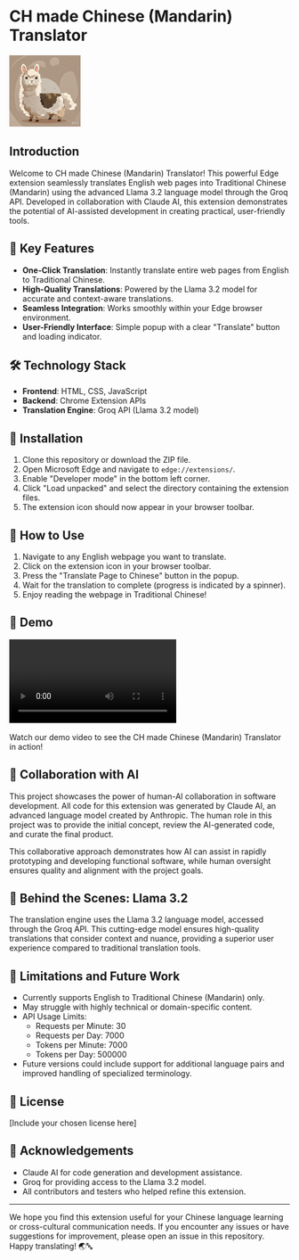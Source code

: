 # CH made Chinese (Mandarin) Translator

![Extension Logo](images/icon128.png)

## Introduction

Welcome to CH made Chinese (Mandarin) Translator! This powerful Edge extension seamlessly translates English web pages into Traditional Chinese (Mandarin) using the advanced Llama 3.2 language model through the Groq API. Developed in collaboration with Claude AI, this extension demonstrates the potential of AI-assisted development in creating practical, user-friendly tools.

## 🌟 Key Features

- **One-Click Translation**: Instantly translate entire web pages from English to Traditional Chinese.
- **High-Quality Translations**: Powered by the Llama 3.2 model for accurate and context-aware translations.
- **Seamless Integration**: Works smoothly within your Edge browser environment.
- **User-Friendly Interface**: Simple popup with a clear "Translate" button and loading indicator.

## 🛠️ Technology Stack

- **Frontend**: HTML, CSS, JavaScript
- **Backend**: Chrome Extension APIs
- **Translation Engine**: Groq API (Llama 3.2 model)

## 🚀 Installation

1. Clone this repository or download the ZIP file.
2. Open Microsoft Edge and navigate to `edge://extensions/`.
3. Enable "Developer mode" in the bottom left corner.
4. Click "Load unpacked" and select the directory containing the extension files.
5. The extension icon should now appear in your browser toolbar.

## 📖 How to Use

1. Navigate to any English webpage you want to translate.
2. Click on the extension icon in your browser toolbar.
3. Press the "Translate Page to Chinese" button in the popup.
4. Wait for the translation to complete (progress is indicated by a spinner).
5. Enjoy reading the webpage in Traditional Chinese!

## 🎥 Demo

![CH made Chinese Translator Demo](CH_made_Chinese_Translator_Demo.mov)

Watch our demo video to see the CH made Chinese (Mandarin) Translator in action!

## 🤝 Collaboration with AI

This project showcases the power of human-AI collaboration in software development. All code for this extension was generated by Claude AI, an advanced language model created by Anthropic. The human role in this project was to provide the initial concept, review the AI-generated code, and curate the final product.

This collaborative approach demonstrates how AI can assist in rapidly prototyping and developing functional software, while human oversight ensures quality and alignment with the project goals.

## 🧠 Behind the Scenes: Llama 3.2

The translation engine uses the Llama 3.2 language model, accessed through the Groq API. This cutting-edge model ensures high-quality translations that consider context and nuance, providing a superior user experience compared to traditional translation tools.

## 🚧 Limitations and Future Work

- Currently supports English to Traditional Chinese (Mandarin) only.
- May struggle with highly technical or domain-specific content.
- API Usage Limits:
  - Requests per Minute: 30
  - Requests per Day: 7000
  - Tokens per Minute: 7000
  - Tokens per Day: 500000
- Future versions could include support for additional language pairs and improved handling of specialized terminology.

## 📄 License

[Include your chosen license here]

## 🙏 Acknowledgements

- Claude AI for code generation and development assistance.
- Groq for providing access to the Llama 3.2 model.
- All contributors and testers who helped refine this extension.

---

We hope you find this extension useful for your Chinese language learning or cross-cultural communication needs. If you encounter any issues or have suggestions for improvement, please open an issue in this repository. Happy translating! 🌏🔤